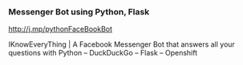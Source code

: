 ### Messenger Bot using Python, Flask

http://j.mp/pythonFaceBookBot

IKnowEveryThing | A Facebook Messenger Bot that answers all 
your questions with Python – DuckDuckGo – Flask – Openshift
